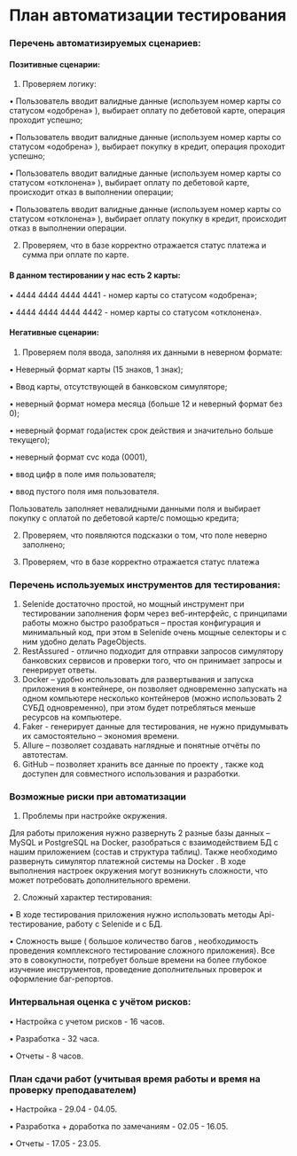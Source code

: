 # План автоматизации тестирования

### Перечень автоматизируемых сценариев:

#### Позитивные сценарии:
1. Проверяем логику:

•	Пользователь вводит валидные данные (используем номер карты  со статусом «одобрена» ), выбирает оплату по дебетовой карте, операция проходит успешно;

•	Пользователь вводит валидные данные (используем номер карты  со статусом «одобрена» ), выбирает покупку в  кредит, операция проходит успешно;

•	Пользователь вводит валидные данные (используем номер карты  со статусом «отклонена» ), выбирает оплату по дебетовой карте,  происходит отказ в выполнении операции;

•	Пользователь вводит валидные данные (используем номер карты  со статусом «отклонена» ), выбирает оплату покупку в  кредит, происходит отказ в выполнении операции.

2. Проверяем, что в базе корректно отражается статус платежа и сумма при оплате по карте.
#### В данном тестировании у нас есть 2 карты:
•	4444 4444 4444 4441 - номер карты  со статусом «одобрена»;

•	4444 4444 4444 4442 - номер карты  со статусом «отклонена».

#### Негативные сценарии:
1. Проверяем поля ввода, заполняя их данными в неверном формате:

•	Неверный формат карты (15 знаков, 1 знак);

•   Ввод карты, отсутствующей в банковском симуляторе;

•	неверный формат номера месяца (больше 12 и неверный формат без 0);

•	неверный формат года(истек срок действия и значительно больше текущего);

•	неверный  формат cvc кода (0001),

•	ввод цифр в поле имя пользователя;

•	ввод пустого поля имя пользователя.

Пользователь заполняет невалидными данными поля и выбирает покупку с оплатой по дебетовой карте/с помощью кредита;

2. Проверяем, что появляются подсказки о том,  что поле неверно заполнено;

4. Проверяем,  что в базе корректно отражается статус платежа

### Перечень используемых инструментов  для  тестирования:

1.	Selenide достаточно простой, но мощный инструмент при тестировании заполнения форм  через веб-интерфейс, с принципами работы можно быстро разобраться – простая конфигурация и минимальный код, при этом в Selenide очень мощные селекторы и  с ним удобно делать PageObjects.
2.	RestAssured -  отлично подходит для отправки запросов симулятору банковских сервисов и проверки того, что он принимает запросы и генерирует ответы.
3.	Docker – удобно использовать для развертывания и запуска приложения в контейнере, он позволяет одновременно запускать на одном компьютере несколько контейнеров (можно использовать 2 СУБД одновременно), при этом будет потребляться меньше ресурсов на компьютере.
4.	Faker - генерирует данные для тестирования, не нужно придумывать их самостоятельно – экономия времени.
5.	Allure – позволяет создавать наглядные и понятные отчёты по автотестам.
6.	GitHub – позволяет хранить все данные по проекту , также код доступен для совместного использования и разработки.

### Возможные риски при автоматизации

1.	Проблемы при настройке окружения.

Для работы приложения нужно развернуть 2  разные  базы данных – MySQL и PostgreSQL на Docker,  разобраться с взаимодействием БД с нашим приложением (состав и структура таблиц). Также необходимо развернуть симулятор платежной системы на Docker .   В ходе выполнения настроек окружения могут возникнуть сложности, что может  потребовать дополнительного времени.

2.	Сложный  характер тестирования:

•	В ходе тестирования приложения нужно использовать методы  Api-тестирование, работу  с Selenide и  с БД.

•	Сложность выше ( большое количество багов , необходимость проведения комплексного  тестирование сложного приложения). Все это в совокупности,  потребует больше времени на более глубокое изучение инструментов, проведение дополнительных проверок и  оформление баг-репортов.

### Интервальная оценка с учётом рисков:
•	Настройка с учетом рисков - 16 часов.

•	Разработка  - 32 часа.

•	Отчеты -  8 часов.

### План сдачи работ (учитывая время работы и время на проверку преподавателем)
•	Настройка - 29.04 - 04.05.

•	Разработка + доработка по замечаниям -  02.05 - 16.05.

•	Отчеты - 17.05 - 23.05.
